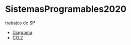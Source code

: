 # SistemasProgramables2020
trabajos de SP
* [Diagrama](Pictures/Flujo.drawio.png)
* [CO.2](Trabajos/CO.2_AlejandroDiazNavarro_Zerox.md)
